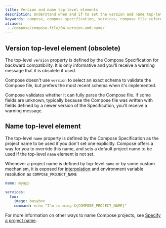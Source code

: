 ```yaml
---
title: Version and name top-level elements
description: Understand when and if to set the version and name top-level element
keywords: compose, compose specification, services, compose file reference
aliases:
 - /compose/compose-file/04-version-and-name/
---
```


## Version top-level element (obsolete)

The top-level `version` property is defined by the Compose Specification for backward compatibility. It is only informative and you'll receive a warning message that it is obsolete if used. 

Compose doesn't use `version` to select an exact schema to validate the Compose file, but
prefers the most recent schema when it's implemented.

Compose validates whether it can fully parse the Compose file. If some fields are unknown, typically
because the Compose file was written with fields defined by a newer version of the Specification, you'll receive a warning message. 

## Name top-level element

The top-level `name` property is defined by the Compose Specification as the project name to be used if you don't set one explicitly.
Compose offers a way for you to override this name, and sets a
default project name to be used if the top-level `name` element is not set.

Whenever a project name is defined by top-level `name` or by some custom mechanism, it is exposed for
[interpolation](interpolation.md) and environment variable resolution as `COMPOSE_PROJECT_NAME`

```yml
name: myapp

services:
  foo:
    image: busybox
    command: echo "I'm running ${COMPOSE_PROJECT_NAME}"
```

For more information on other ways to name Compose projects, see [Specify a project name](/manuals/compose/project-name.md).
